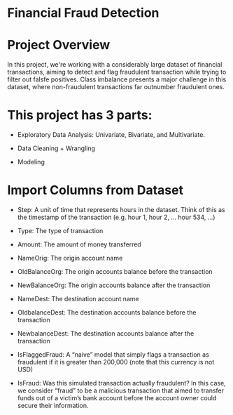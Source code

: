 # Financial Fraud Detection

# Project Overview

In this project, we're working with a considerably large dataset of financial transactions, aiming to detect and flag fraudulent transaction while trying to filter out falsfe positives. Class imbalance presents a major challenge in this dataset, where non-fraudulent transactions far outnumber fraudulent ones.

# This project has 3 parts: 

- Exploratory Data Analysis: Univariate, Bivariate, and Multivariate. 

- Data Cleaning + Wrangling

- Modeling

# Import Columns from Dataset

- Step: A unit of time that represents hours in the dataset. 
Think of this as the timestamp of the transaction (e.g. hour 1, hour 2, … hour 534, …) 
- Type: The type of transaction 

- Amount: The amount of money transferred 

- NameOrig: The origin account name 

- OldBalanceOrg: The origin accounts balance before the transaction 

- NewBalanceOrg: The origin accounts balance after the transaction 

- NameDest: The destination account name 

-  OldbalanceDest: The destination accounts balance before the transaction 

- NewbalanceDest: The destination accounts balance after the transaction 

- IsFlaggedFraud: A “naive” model that simply flags a transaction as fraudulent if it is greater than 200,000 (note that this currency is not USD) 

- IsFraud: Was this simulated transaction actually fraudulent? In this case, we consider “fraud” to be a malicious transaction that aimed to transfer funds out of a victim’s bank account before the account owner could secure their information.



